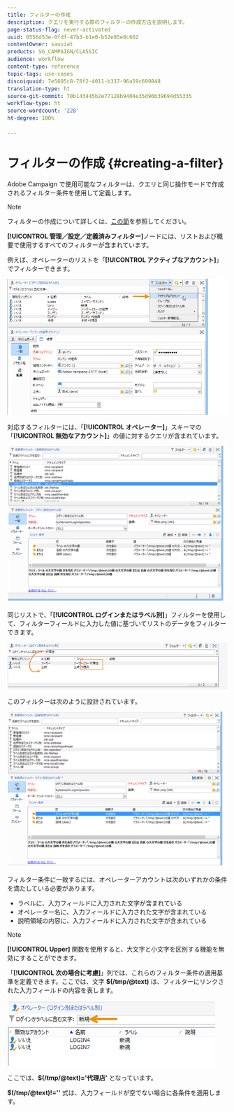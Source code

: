 ```yaml
---
title: フィルターの作成
description: クエリを実行する際のフィルターの作成方法を説明します。
page-status-flag: never-activated
uuid: 0556d53e-0fdf-47b3-b1e0-b52e85e0c662
contentOwner: sauviat
products: SG_CAMPAIGN/CLASSIC
audience: workflow
content-type: reference
topic-tags: use-cases
discoiquuid: 7e5605c8-78f2-4011-b317-96a59c699848
translation-type: ht
source-git-commit: 70b143445b2e77128b9404e35d96b39694d55335
workflow-type: ht
source-wordcount: '228'
ht-degree: 100%

---
```



# フィルターの作成 {#creating-a-filter}

Adobe Campaign で使用可能なフィルターは、クエリと同じ操作モードで作成されるフィルター条件を使用して定義します。

>[!NOTE]
>
>フィルターの作成について詳しくは、[この節](../../platform/using/filtering-options.md)を参照してください。

**[!UICONTROL 管理／設定／定義済みフィルター]**&#x200B;ノードには、リストおよび概要で使用するすべてのフィルターが含まれています。

例えば、オペレーターのリストを「**[!UICONTROL アクティブなアカウント]**」でフィルターできます。

![](assets/query_editor_filter_sample_1.png)

対応するフィルターには、「**[!UICONTROL オペレーター]**」スキーマの「**[!UICONTROL 無効なアカウント]**」の値に対するクエリが含まれています。

![](assets/query_editor_filter_sample_2.png)

同じリストで、「**[!UICONTROL ログインまたはラベル別]**」フィルターを使用して、フィルターフィールドに入力した値に基づいてリストのデータをフィルターできます。

![](assets/query_editor_filter_sample_3.png)

このフィルターは次のように設計されています。

![](assets/query_editor_filter_sample_4.png)

フィルター条件に一致するには、オペレーターアカウントは次のいずれかの条件を満たしている必要があります。

* ラベルに、入力フィールドに入力された文字が含まれている
* オペレーター名に、入力フィールドに入力された文字が含まれている
* 説明領域の内容に、入力フィールドに入力された文字が含まれている

>[!NOTE]
>
>**[!UICONTROL Upper]** 関数を使用すると、大文字と小文字を区別する機能を無効にすることができます。

「**[!UICONTROL 次の場合に考慮]**」列では、これらのフィルター条件の適用基準を定義できます。ここでは、文字 **$(/tmp/@text)** は、フィルターにリンクされた入力フィールドの内容を表します。

![](assets/query_editor_filter_sample_5.png)

ここでは、**$(/tmp/@text)=&#39;代理店&#39;** となっています。

**$(/tmp/@text)!=&#39;&#39;** 式は、入力フィールドが空でない場合に各条件を適用します。
